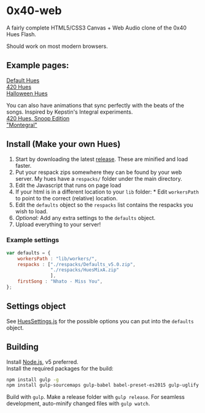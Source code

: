 # 0x40-web
A fairly complete HTML5/CSS3 Canvas + Web Audio clone of the 0x40 Hues Flash.

Should work on most modern browsers.

## Example pages:  
[Default Hues](http://0x40.mon.im/)  
[420 Hues](http://420.mon.im/)  
[Halloween Hues](http://spook.mon.im/)

You can also have animations that sync perfectly with the beats of the songs. Inspired by Kepstin's Integral experiments.  
[420 Hues, Snoop Edition](http://420.mon.im/snoop.html)  
["Montegral"](http://0x40.mon.im/montegral.html) 

## Install (Make your own Hues)
1. Start by downloading the latest [release](https://github.com/mon/0x40-web/releases). These are minified and load faster.
2. Put your respack zips somewhere they can be found by your web server. My hues have a `respacks/` folder under the main directory.
3. Edit the Javascript that runs on page load
  1. If your html is in a different location to your `lib` folder:
    * Edit `workersPath` to point to the correct (relative) location.
  3. Edit the `defaults` object so the `respacks` list contains the respacks you wish to load.
  3. *Optional:* Add any extra settings to the `defaults` object.
  4. Upload everything to your server!

### Example settings  
```javascript
var defaults = {
    workersPath : "lib/workers/",
    respacks : ["./respacks/Defaults_v5.0.zip", 
                "./respacks/HuesMixA.zip"
                ],
    firstSong : "Nhato - Miss You",
};
```

## Settings object  
See [HuesSettings.js](https://github.com/mon/0x40-web/blob/master/js/HuesSettings.js#L23) for the possible options you can put into the `defaults` object.

## Building
Install [Node.js](https://nodejs.org/en/), v5 preferred.  
Install the required packages for the build:
```bash
npm install gulp -g
npm install gulp-sourcemaps gulp-babel babel-preset-es2015 gulp-uglify gulp-concat gulp-cssnano gulp-autoprefixer gulp-order del
```
Build with `gulp`. Make a release folder with `gulp release`. For seamless development, auto-minify changed files with `gulp watch`.